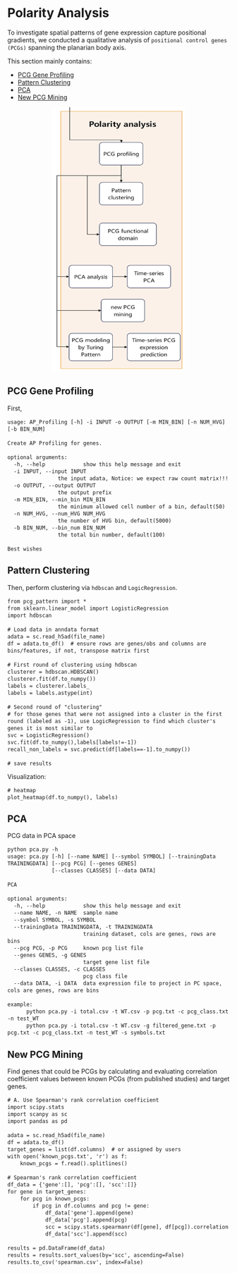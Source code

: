# Polarity Analysis
To investigate spatial patterns of gene expression capture positional gradients, we conducted a qualitative analysis of `positional control genes (PCGs)` spanning the planarian body axis. 

This section mainly contains:

* [PCG Gene Profiling](#pcgprofiling)
* [Pattern Clustering](#patternclustering)
* [PCA](#pca)
* [New PCG Mining](#newpcgmining)
<p align="center">
    <img src="../docs/source/_static/fig.png" width=300 height=600>
</p>


## PCG Gene Profiling
First, 
```
usage: AP_Profiling [-h] -i INPUT -o OUTPUT [-m MIN_BIN] [-n NUM_HVG] [-b BIN_NUM]

Create AP Profiling for genes.

optional arguments:
  -h, --help            show this help message and exit
  -i INPUT, --input INPUT
                the input adata, Notice: we expect raw count matrix!!!
  -o OUTPUT, --output OUTPUT
                the output prefix
  -m MIN_BIN, --min_bin MIN_BIN
                the minimum allowed cell number of a bin, default(50)
  -n NUM_HVG, --num_HVG NUM_HVG
                the number of HVG bin, default(5000)
  -b BIN_NUM, --bin_num BIN_NUM
                the total bin number, default(100)

Best wishes
```

## Pattern Clustering
Then, perform clustering via `hdbscan` and `LogicRegression`.
```
from pcg_pattern import *
from sklearn.linear_model import LogisticRegression
import hdbscan

# Load data in anndata format
adata = sc.read_h5ad(file_name)
df = adata.to_df()  # ensure rows are genes/obs and columns are bins/features, if not, transpose matrix first

# First round of clustering using hdbscan
clusterer = hdbscan.HDBSCAN()
clusterer.fit(df.to_numpy())
labels = clusterer.labels_
labels = labels.astype(int)

# Second round of "clustering"
# for those genes that were not assigned into a cluster in the first round (labeled as -1), use LogicRegression to find which cluster's genes it is most similar to
svc = LogisticRegression()
svc.fit(df.to_numpy(),labels[labels!=-1])
recall_non_labels = svc.predict(df[labels==-1].to_numpy())

# save results
```
Visualization: 
```
# heatmap
plot_heatmap(df.to_numpy(), labels)
```

## PCA
PCG data in PCA space
```
python pca.py -h
usage: pca.py [-h] [--name NAME] [--symbol SYMBOL] [--trainingData TRAININGDATA] [--pcg PCG] [--genes GENES]
              [--classes CLASSES] [--data DATA]

PCA

optional arguments:
  -h, --help            show this help message and exit
  --name NAME, -n NAME  sample name
  --symbol SYMBOL, -s SYMBOL
  --trainingData TRAININGDATA, -t TRAININGDATA
                        training dataset, cols are genes, rows are bins
  --pcg PCG, -p PCG     known pcg list file
  --genes GENES, -g GENES
                        target gene list file
  --classes CLASSES, -c CLASSES
                        pcg class file
  --data DATA, -i DATA  data expression file to project in PC space, cols are genes, rows are bins

example:
      python pca.py -i total.csv -t WT.csv -p pcg.txt -c pcg_class.txt -n test_WT
      python pca.py -i total.csv -t WT.csv -g filtered_gene.txt -p pcg.txt -c pcg_class.txt -n test_WT -s symbols.txt
```

## New PCG Mining
Find genes that could be PCGs by calculating and evaluating correlation coefficient values between known PCGs (from published studies) and target genes.
```
# A. Use Spearman's rank correlation coefficient
import scipy.stats
import scanpy as sc
import pandas as pd

adata = sc.read_h5ad(file_name)
df = adata.to_df()
target_genes = list(df.columns)  # or assigned by users
with open('known_pcgs.txt', 'r') as f:
    known_pcgs = f.read().splitlines()

# Spearman's rank correlation coefficient
df_data = {'gene':[], 'pcg':[], 'scc':[]}
for gene in target_genes:
    for pcg in known_pcgs:
        if pcg in df.columns and pcg != gene:
            df_data['gene'].append(gene)
            df_data['pcg'].append(pcg)
            scc = scipy.stats.spearmanr(df[gene], df[pcg]).correlation
            df_data['scc'].append(scc)

results = pd.DataFrame(df_data)
results = results.sort_values(by='scc', ascending=False)
results.to_csv('spearman.csv', index=False)
```
